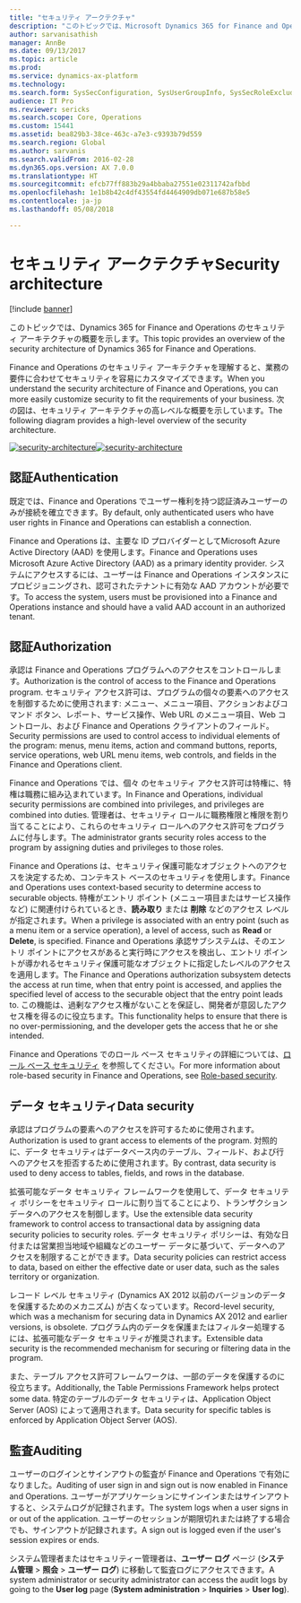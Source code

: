 ```yaml
---
title: "セキュリティ アークテクチャ"
description: "このトピックでは、Microsoft Dynamics 365 for Finance and Operations のセキュリティ アーキテクチャの概要を示します。"
author: sarvanisathish
manager: AnnBe
ms.date: 09/13/2017
ms.topic: article
ms.prod: 
ms.service: dynamics-ax-platform
ms.technology: 
ms.search.form: SysSecConfiguration, SysUserGroupInfo, SysSecRoleExcludeUsers
audience: IT Pro
ms.reviewer: sericks
ms.search.scope: Core, Operations
ms.custom: 15441
ms.assetid: bea829b3-38ce-463c-a7e3-c9393b79d559
ms.search.region: Global
ms.author: sarvanis
ms.search.validFrom: 2016-02-28
ms.dyn365.ops.version: AX 7.0.0
ms.translationtype: HT
ms.sourcegitcommit: efcb77ff883b29a4bbaba27551e02311742afbbd
ms.openlocfilehash: 1e1b8b42c4df43554fd4464909db071e687b58e5
ms.contentlocale: ja-jp
ms.lasthandoff: 05/08/2018

---
```


# <a name="security-architecture"></a><span data-ttu-id="d0910-103">セキュリティ アークテクチャ</span><span class="sxs-lookup"><span data-stu-id="d0910-103">Security architecture</span></span>
[!include [banner](../includes/banner.md)]

<span data-ttu-id="d0910-104">このトピックでは、Dynamics 365 for Finance and Operations のセキュリティ アーキテクチャの概要を示します。</span><span class="sxs-lookup"><span data-stu-id="d0910-104">This topic provides an overview of the security architecture of Dynamics 365 for Finance and Operations.</span></span>

<span data-ttu-id="d0910-105">Finance and Operations のセキュリティ アーキテクチャを理解すると、業務の要件に合わせてセキュリティを容易にカスタマイズできます。</span><span class="sxs-lookup"><span data-stu-id="d0910-105">When you understand the security architecture of Finance and Operations, you can more easily customize security to fit the requirements of your business.</span></span> <span data-ttu-id="d0910-106">次の図は、セキュリティ アーキテクチャの高レベルな概要を示しています。</span><span class="sxs-lookup"><span data-stu-id="d0910-106">The following diagram provides a high-level overview of the security architecture.</span></span> 

<span data-ttu-id="d0910-107">[![security-architecture](./media/security-architecture.png)](./media/security-architecture.png)</span><span class="sxs-lookup"><span data-stu-id="d0910-107">[![security-architecture](./media/security-architecture.png)](./media/security-architecture.png)</span></span>

## <a name="authentication"></a><span data-ttu-id="d0910-108">認証</span><span class="sxs-lookup"><span data-stu-id="d0910-108">Authentication</span></span>
<span data-ttu-id="d0910-109">既定では、Finance and Operations でユーザー権利を持つ認証済みユーザーのみが接続を確立できます。</span><span class="sxs-lookup"><span data-stu-id="d0910-109">By default, only authenticated users who have user rights in Finance and Operations can establish a connection.</span></span> 

<span data-ttu-id="d0910-110">Finance and Operations は、主要な ID プロバイダーとしてMicrosoft Azure Active Directory (AAD) を使用します。</span><span class="sxs-lookup"><span data-stu-id="d0910-110">Finance and Operations uses Microsoft Azure Active Directory (AAD) as a primary identity provider.</span></span> <span data-ttu-id="d0910-111">システムにアクセスするには、ユーザーは Finance and Operations インスタンスにプロビジョニングされ、認可されたテナントに有効な AAD アカウントが必要です。</span><span class="sxs-lookup"><span data-stu-id="d0910-111">To access the system, users must be provisioned into a Finance and Operations instance and should have a valid AAD account in an authorized tenant.</span></span>

## <a name="authorization"></a><span data-ttu-id="d0910-112">認証</span><span class="sxs-lookup"><span data-stu-id="d0910-112">Authorization</span></span>
<span data-ttu-id="d0910-113">承認は Finance and Operations プログラムへのアクセスをコントロールします。</span><span class="sxs-lookup"><span data-stu-id="d0910-113">Authorization is the control of access to the Finance and Operations program.</span></span> <span data-ttu-id="d0910-114">セキュリティ アクセス許可は、プログラムの個々の要素へのアクセスを制御するために使用されます: メニュー、メニュー項目、アクションおよびコマンド ボタン、レポート、サービス操作、Web URL のメニュー項目、Web コントロール、および Finance and Operations クライアントのフィールド。</span><span class="sxs-lookup"><span data-stu-id="d0910-114">Security permissions are used to control access to individual elements of the program: menus, menu items, action and command buttons, reports, service operations, web URL menu items, web controls, and fields in the Finance and Operations client.</span></span> 

<span data-ttu-id="d0910-115">Finance and Operations では、個々 のセキュリティ アクセス許可は特権に、特権は職務に組み込まれています。</span><span class="sxs-lookup"><span data-stu-id="d0910-115">In Finance and Operations, individual security permissions are combined into privileges, and privileges are combined into duties.</span></span> <span data-ttu-id="d0910-116">管理者は、セキュリティ ロールに職務権限と権限を割り当てることにより、これらのセキュリティ ロールへのアクセス許可をプログラムに付与します。</span><span class="sxs-lookup"><span data-stu-id="d0910-116">The administrator grants security roles access to the program by assigning duties and privileges to those roles.</span></span> 

<span data-ttu-id="d0910-117">Finance and Operations は、セキュリティ保護可能なオブジェクトへのアクセスを決定するため、コンテキスト ベースのセキュリティを使用します。</span><span class="sxs-lookup"><span data-stu-id="d0910-117">Finance and Operations uses context-based security to determine access to securable objects.</span></span> <span data-ttu-id="d0910-118">特権がエントリ ポイント (メニュー項目またはサービス操作など) に関連付けられているとき、**読み取り** または **削除** などのアクセス レベルが指定されます。</span><span class="sxs-lookup"><span data-stu-id="d0910-118">When a privilege is associated with an entry point (such as a menu item or a service operation), a level of access, such as **Read** or **Delete**, is specified.</span></span> <span data-ttu-id="d0910-119">Finance and Operations 承認サブシステムは、そのエントリ ポイントにアクセスがあると実行時にアクセスを検出し、エントリ ポイントが導かれるセキュリティ保護可能なオブジェクトに指定したレベルのアクセスを適用します。</span><span class="sxs-lookup"><span data-stu-id="d0910-119">The Finance and Operations authorization subsystem detects the access at run time, when that entry point is accessed, and applies the specified level of access to the securable object that the entry point leads to.</span></span> <span data-ttu-id="d0910-120">この機能は、過剰なアクセス権がないことを保証し、開発者が意図したアクセス権を得るのに役立ちます。</span><span class="sxs-lookup"><span data-stu-id="d0910-120">This functionality helps to ensure that there is no over-permissioning, and the developer gets the access that he or she intended.</span></span> 

<span data-ttu-id="d0910-121">Finance and Operations でのロール ベース セキュリティの詳細については、[ロール ベース セキュリティ](role-based-security.md) を参照してください。</span><span class="sxs-lookup"><span data-stu-id="d0910-121">For more information about role-based security in Finance and Operations, see [Role-based security](role-based-security.md).</span></span>

## <a name="data-security"></a><span data-ttu-id="d0910-122">データ セキュリティ</span><span class="sxs-lookup"><span data-stu-id="d0910-122">Data security</span></span>
<span data-ttu-id="d0910-123">承認はプログラムの要素へのアクセスを許可するために使用されます。</span><span class="sxs-lookup"><span data-stu-id="d0910-123">Authorization is used to grant access to elements of the program.</span></span> <span data-ttu-id="d0910-124">対照的に、データ セキュリティはデータベース内のテーブル、フィールド、および行へのアクセスを拒否するために使用されます。</span><span class="sxs-lookup"><span data-stu-id="d0910-124">By contrast, data security is used to deny access to tables, fields, and rows in the database.</span></span> 

<span data-ttu-id="d0910-125">拡張可能なデータ セキュリティ フレームワークを使用して、データ セキュリティ ポリシーをセキュリティ ロールに割り当てることにより、トランザクション データへのアクセスを制御します。</span><span class="sxs-lookup"><span data-stu-id="d0910-125">Use the extensible data security framework to control access to transactional data by assigning data security policies to security roles.</span></span> <span data-ttu-id="d0910-126">データ セキュリティ ポリシーは、有効な日付または営業担当地域や組織などのユーザー データに基づいて、データへのアクセスを制限することができます。</span><span class="sxs-lookup"><span data-stu-id="d0910-126">Data security policies can restrict access to data, based on either the effective date or user data, such as the sales territory or organization.</span></span> 

<span data-ttu-id="d0910-127">レコード レベル セキュリティ (Dynamics AX 2012 以前のバージョンのデータを保護するためのメカニズム) が古くなっています。</span><span class="sxs-lookup"><span data-stu-id="d0910-127">Record-level security, which was a mechanism for securing data in Dynamics AX 2012 and earlier versions, is obsolete.</span></span> <span data-ttu-id="d0910-128">プログラム内のデータを保護またはフィルター処理するには、拡張可能なデータ セキュリティが推奨されます。</span><span class="sxs-lookup"><span data-stu-id="d0910-128">Extensible data security is the recommended mechanism for securing or filtering data in the program.</span></span> 

<span data-ttu-id="d0910-129">また、テーブル アクセス許可フレームワークは、一部のデータを保護するのに役立ちます。</span><span class="sxs-lookup"><span data-stu-id="d0910-129">Additionally, the Table Permissions Framework helps protect some data.</span></span> <span data-ttu-id="d0910-130">特定のテーブルのデータ セキュリティは、Application Object Server (AOS) によって適用されます。</span><span class="sxs-lookup"><span data-stu-id="d0910-130">Data security for specific tables is enforced by Application Object Server (AOS).</span></span>

## <a name="auditing"></a><span data-ttu-id="d0910-131">監査</span><span class="sxs-lookup"><span data-stu-id="d0910-131">Auditing</span></span>
<span data-ttu-id="d0910-132">ユーザーのログインとサインアウトの監査が Finance and Operations で有効になりました。</span><span class="sxs-lookup"><span data-stu-id="d0910-132">Auditing of user sign in and sign out is now enabled in Finance and Operations.</span></span> <span data-ttu-id="d0910-133">ユーザーがアプリケーションにサインインまたはサインアウトすると、システムログが記録されます。</span><span class="sxs-lookup"><span data-stu-id="d0910-133">The system logs when a user signs in or out of the application.</span></span> <span data-ttu-id="d0910-134">ユーザーのセッションが期限切れまたは終了する場合でも、サインアウトが記録されます。</span><span class="sxs-lookup"><span data-stu-id="d0910-134">A sign out is logged even if the user's session expires or ends.</span></span>

<span data-ttu-id="d0910-135">システム管理者またはセキュリティー管理者は、**ユーザー ログ** ページ (**システム管理** > **照会** > **ユーザー ログ**) に移動して監査ログにアクセスできます。</span><span class="sxs-lookup"><span data-stu-id="d0910-135">A system administrator or security administrator can access the audit logs by going to  the **User log** page (**System administration** > **Inquiries** > **User log**).</span></span>

